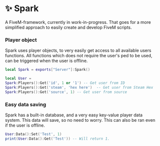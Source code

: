# ✨ Spark
A FiveM-framework, currently in work-in-progress. That goes for a more simplified approach to easily create and develop FiveM scripts.

### Player object
Spark uses player objects, to very easily get access to all available users functions.
All functions which does not require the user's ped to be used, can be triggered when the user is offline.
```lua
local Spark = exports["Server"]:Spark()

local User = 
Spark:Players():Get('id', 1 or '1') -- Get user from ID
Spark:Players():Get('steam', 'hex here')  -- Get user from Steam Hex
Spark:Players():Get('source', 1) -- Get user from source
```

### Easy data saving
Spark has a built-in database, and a very easy key-value player data system.
This data will save, so no need to worry. This can also be ran even if the user is offline.
```lua
User:Data():Set('Test', 1)
print(User:Data():Get('Test')) -- Will return 1.
```
